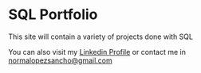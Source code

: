 # SQL Portfolio

This site will contain a variety of projects done with SQL

You can also visit my [Linkedin Profile](https://www.linkedin.com/in/norma-l%C3%B3pez-sancho-b8843189/) or contact me in normalopezsancho@gmail.com 
